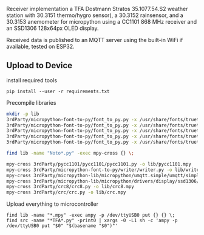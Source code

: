 Receiver implementation a TFA Dostmann Stratos 35.1077.54.S2 weather station with 30.3151 thermo/hygro sensor), a 30.3152 rainsensor, and a 30.3153 anemometer for micropython using a CC1101 868 MHz receiver and an SSD1306 128x64px OLED display.


Received data is published to an MQTT server using the built-in WiFi if available, tested on ESP32.

## Upload to Device
install required tools
```
pip install --user -r requirements.txt
```

Precompile libraries
```sh
mkdir -p lib
3rdParty/micropython-font-to-py/font_to_py.py -x /usr/share/fonts/truetype/NotoSans-Bold.ttf        15 lib/NotoSansBold15.py
3rdParty/micropython-font-to-py/font_to_py.py -x /usr/share/fonts/truetype/NotoSans-Condensed.ttf   15 lib/NotoSansCondensed15.py
3rdParty/micropython-font-to-py/font_to_py.py -x /usr/share/fonts/truetype/NotoSans-Condensed.ttf   20 lib/NotoSansCondensed20.py
3rdParty/micropython-font-to-py/font_to_py.py -x /usr/share/fonts/truetype/NotoSans-Condensed.ttf   28 lib/NotoSansCondensed28.py
3rdParty/micropython-font-to-py/font_to_py.py -x /usr/share/fonts/truetype/NotoSans-Regular.ttf     15 lib/NotoSansRegular15.py

find lib -name "Noto*.py" -exec mpy-cross {} \;

mpy-cross 3rdParty/pycc1101/pycc1101/pycc1101.py -o lib/pycc1101.mpy
mpy-cross 3rdParty/micropython-font-to-py/writer/writer.py -o lib/writer.mpy
mpy-cross 3rdParty/micropython-lib/micropython/umqtt.simple/umqtt/simple.py -o lib/umqttsimple.mpy
mpy-cross 3rdParty/micropython-lib/micropython/drivers/display/ssd1306/ssd1306.py -o lib/ssd1306.mpy
mpy-cross 3rdParty/crc8/crc8.py -o lib/crc8.mpy
mpy-cross 3rdParty/crc/crc.py -o lib/crc.mpy
```

Upload everything to microcontroller
```
find lib -name "*.mpy" -exec ampy -p /dev/ttyUSB0 put {} {} \;
find src -name "*TFA*.py" -print0 | xargs -0 -L1 sh -c 'ampy -p /dev/ttyUSB0 put "$0" "$(basename "$0")"'
```

